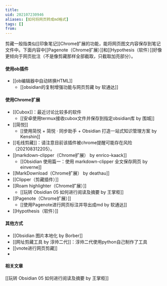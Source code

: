 ```yaml
---
title: 
uid: 202107230946
aliases: [如何将网页转成md格式]
tags: []
from: 
---
```

剪藏一般指类似[[印象笔记]]Chrome扩展的功能，能将网页图文内容保存到笔记文件中。下面内容中[[Pagenote（Chrome扩展）]]和[[Hypothesis（软件）]]好像更倾向于网页批注（不是像剪藏那样全部截取，只截取加亮部分）。

#### 使用ob插件
- [[ob编辑器中自动转换HTML]]
	- [[obsidian的复制增强功能与网页剪藏 by 软通达]]

#### 使用Chrome扩展
- [[Cubox]]：最近讨论比较多的软件
	- [[安卓使用termux接收cubox文件并保存到指定obsidian库 by 围城]]
- [[简悦]]
	- [[使用简悦 + 简悦 · 同步助手 + Obsidian 打造一站式知识管理方案 by Kenshin]]
- [[毛线剪藏]]：请注意目前该插件被chrome提醒可能存在风险（202108312205）。
- [[markdown-clipper（Chrome扩展） by enrico-kaack]]
	- [[Obsidian 使用篇一：使用 markdown-clipper 全文保存网页 by einverne]]
- [[MarkDownload（Chrome扩展） by deathau]]
- [[Clipper（剪藏插件）]]
- [[Roam highlighter（Chrome扩展）]]
	- [[玩转 Obsidian 05 如何进行阅读及摘要  by 王掌柜]]
- [[Pagenote（Chrome扩展）]]
	- [[使用Pagenote进行网页标注并导出成md by 软通达]]
- [[Hypothesis（软件）]]

#### 其他方式
- [[Obsidian 图片本地化 by Borber]]
- [[网址剪藏工具 by 淳帅二代]]：淳帅二代使用python自己制作了工具
- [[vnote进行网页剪藏]]
- 

#### 相关文章
[[玩转 Obsidian 05 如何进行阅读及摘要  by 王掌柜]]